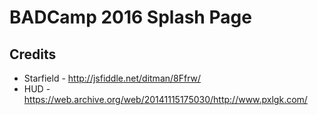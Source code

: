 # BADCamp 2016 Splash Page

## Credits

* Starfield - http://jsfiddle.net/ditman/8Ffrw/
* HUD - https://web.archive.org/web/20141115175030/http://www.pxlgk.com/
